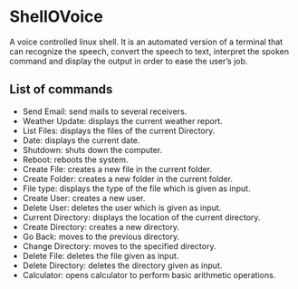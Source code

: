 # ShellOVoice
A voice controlled linux shell. It is an automated version of a terminal that can recognize the speech, convert the speech to text, interpret the spoken command and display the output in order to ease the user’s job.


## List of commands
-	Send Email: send mails to several receivers.
-	Weather Update: displays the current weather report.
-	List Files: displays the files of the current Directory.
-	Date: displays the current date.
-	Shutdown: shuts down the computer.
-	Reboot: reboots the system.
-	Create File: creates a new file in the current folder.
-	Create Folder: creates a new folder in the current folder.
-	File type: displays the type of the file which is given as input.
-	Create User: creates a new user.
-	Delete User: deletes the user which is given as input.
-	Current Directory: displays the location of the current directory.
-	Create Directory: creates a new directory.
-	Go Back: moves to the previous directory.
-	Change Directory: moves to the specified directory.
-	Delete File: deletes the file given as input.
-	Delete Directory: deletes the directory given as input.
-	Calculator: opens calculator to perform basic arithmetic operations.

